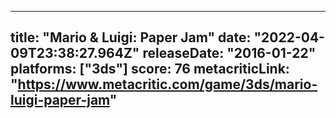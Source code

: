 
---
title: "Mario & Luigi: Paper Jam"
date: "2022-04-09T23:38:27.964Z"
releaseDate: "2016-01-22"
platforms: ["3ds"]
score: 76
metacriticLink: "https://www.metacritic.com/game/3ds/mario-luigi-paper-jam"
---
